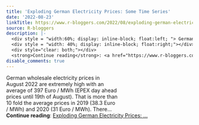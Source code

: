 ```yaml
---
title: 'Exploding German Electricity Prices: Some Time Series'
date: '2022-08-23'
linkTitle: https://www.r-bloggers.com/2022/08/exploding-german-electricity-prices-some-time-series/
source: R-bloggers
description: |-
  <div style = "width:60%; display: inline-block; float:left; "> German wholesale electricity prices in August 2022 are extremely high with an average of 397 Euro / MWh (EPEX day ahead prices until 19th of August). That is more than 10 fold the average prices in 2019 (38.3 Euro / MWh) and 2020 (31 Euro / MWh). There...</div>
  <div style = "width: 40%; display: inline-block; float:right;"></div>
  <div style="clear: both;"></div>
  <strong>Continue reading</strong>: <a href="https://www.r-bloggers.com/2022/08/exploding-german-electricity-prices-some-time-series/">Exploding German Electricity Prices: ...
disable_comments: true
---
```

<div style = "width:60%; display: inline-block; float:left; "> German wholesale electricity prices in August 2022 are extremely high with an average of 397 Euro / MWh (EPEX day ahead prices until 19th of August). That is more than 10 fold the average prices in 2019 (38.3 Euro / MWh) and 2020 (31 Euro / MWh). There...</div>
<div style = "width: 40%; display: inline-block; float:right;"></div>
<div style="clear: both;"></div>
<strong>Continue reading</strong>: <a href="https://www.r-bloggers.com/2022/08/exploding-german-electricity-prices-some-time-series/">Exploding German Electricity Prices: ...